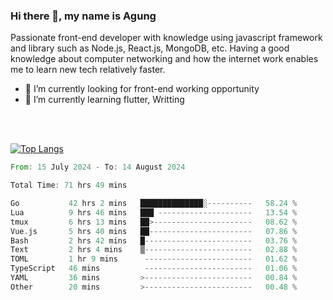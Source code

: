 ### Hi there 👋, my name is Agung
Passionate front-end developer with knowledge using javascript framework and library such as Node.js, React.js, MongoDB, etc. Having a good knowledge about computer networking and how the internet work enables me to learn new tech relatively faster.

<!--
**agungfir98/agungfir98** is a ✨ _special_ ✨ repository because its `README.md` (this file) appears on your GitHub profile.
-->

- 🔭 I’m currently looking for front-end working opportunity
- 🌱 I’m currently learning flutter, Writting
<br/>
<br/>

[![Top Langs](https://github-readme-stats.vercel.app/api/top-langs/?username=agungfir98&langs_count=5)](https://github.com/anuraghazra/github-readme-stats)

<!--START_SECTION:waka-->

```rust
From: 15 July 2024 - To: 14 August 2024

Total Time: 71 hrs 49 mins

Go           42 hrs 2 mins   ██████████████░----------   58.24 %
Lua          9 hrs 46 mins   ███ ---------------------   13.54 %
tmux         6 hrs 13 mins   ██>----------------------   08.62 %
Vue.js       5 hrs 40 mins   ██-----------------------   07.86 %
Bash         2 hrs 42 mins   █------------------------   03.76 %
Text         2 hrs 4 mins    ▒------------------------   02.88 %
TOML         1 hr 9 mins      ------------------------   01.62 %
TypeScript   46 mins          ------------------------   01.06 %
YAML         36 mins         >------------------------   00.84 %
Other        20 mins         >------------------------   00.48 %
```

<!--END_SECTION:waka-->
